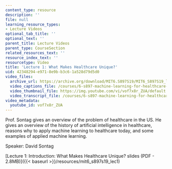 ```yaml
---
content_type: resource
description: ''
file: null
learning_resource_types:
- Lecture Videos
optional_tab_title: ''
optional_text: ''
parent_title: Lecture Videos
parent_type: CourseSection
related_resources_text: ''
resource_index_text: ''
resourcetype: Video
title: 'Lecture 1: What Makes Healthcare Unique?'
uid: 42348294-e971-8e9b-b3c6-1a528d79d5d0
video_files:
  archive_url: https://archive.org/download/MIT6.S897S19/MIT6_S897S19_lec01_300k.mp4
  video_captions_file: /courses/6-s897-machine-learning-for-healthcare-spring-2019/1dfcc6bfb8765f37a266cea0568026c5_vof7x8r_ZUA.vtt
  video_thumbnail_file: https://img.youtube.com/vi/vof7x8r_ZUA/default.jpg
  video_transcript_file: /courses/6-s897-machine-learning-for-healthcare-spring-2019/049a13de80bfc79f647f2e42e6636e60_vof7x8r_ZUA.pdf
video_metadata:
  youtube_id: vof7x8r_ZUA
---
```


Prof. Sontag gives an overview of the problem of healthcare in the US. He gives an overview of the history of artificial intelligence in healthcare, reasons why to apply machine learning to healthcare today, and some examples of applied machine learning.

Speaker: David Sontag

[Lecture 1: Introduction: What Makes Healthcare Unique? slides (PDF - 2.8MB)]({{< baseurl >}}/resources/mit6_s897s19_lec1)